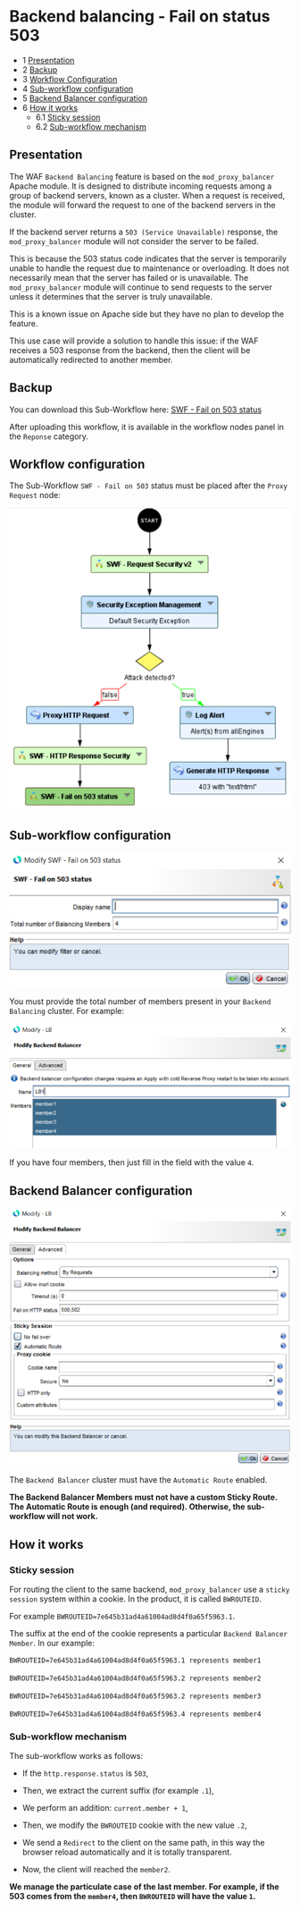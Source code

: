 Backend balancing - Fail on status 503
===================================================

* 1 [Presentation](#presentation)
* 2 [Backup](#backup)
* 3 [Workflow Configuration](#workflow-configuration)
* 4 [Sub-workflow configuration](#sub-workflow-configuration)
* 5 [Backend Balancer configuration](#backend-balancer-configuration)
* 6 [How it works](#how-it-works)
	* 6.1 [Sticky session](#sticky-session)
	* 6.2 [Sub-workflow mechanism](#subworkflow-mechanism)


Presentation
------------

The WAF `Backend Balancing` feature is based on the `mod_proxy_balancer` Apache module. It is designed to distribute incoming requests among a group of backend servers, known as a cluster. When a request is received, the module will forward the request to one of the backend servers in the cluster. 

If the backend server returns a `503 (Service Unavailable)` response, the `mod_proxy_balancer` module will not consider the server to be failed.

This is because the 503 status code indicates that the server is temporarily unable to handle the request due to maintenance or overloading. It does not necessarily mean that the server has failed or is unavailable. The `mod_proxy_balancer` module will continue to send requests to the server unless it determines that the server is truly unavailable.

This is a known issue on Apache side but they have no plan to develop the feature.

This use case will provide a solution to handle this issue: if the WAF receives a 503 response from the backend, then the client will be automatically redirected to another member.

Backup
--------

You can download this Sub-Workflow here: [SWF - Fail on 503 status](./backup/SWF%20-%20Fail%20on%20503%20status.backup)

After uploading this workflow, it is available in the workflow nodes panel in the `Reponse` category.

Workflow configuration
-----------------

The Sub-Workflow `SWF - Fail on 503` status must be placed after the `Proxy Request` node:

![](./attachments/workflow_fail_on_503.png)


Sub-workflow configuration
--------

![](./attachments/subworkflow_fail_on_503.png)

You must provide the total number of members present in your `Backend Balancing` cluster. For example:

![](./attachments/members_fail_on_503.png)

If you have four members, then just fill in the field with the value `4`.

Backend Balancer configuration
--------

![](./attachments/balancer_fail_on_503.png)

The `Backend Balancer` cluster must have the `Automatic Route` enabled.

**The Backend Balancer Members must not have a custom Sticky Route. The Automatic Route is enough (and required). Otherwise, the sub-workflow will not work.**

How it works
--------

### Sticky session

For routing the client to the same backend, `mod_proxy_balancer` use a `sticky session` system within a cookie. In the product, it is called `BWROUTEID`. 

For example `BWROUTEID=7e645b31ad4a61004ad8d4f0a65f5963.1`.

The suffix at the end of the cookie represents a particular `Backend Balancer Member`. In our example:

    BWROUTEID=7e645b31ad4a61004ad8d4f0a65f5963.1 represents member1

    BWROUTEID=7e645b31ad4a61004ad8d4f0a65f5963.2 represents member2

    BWROUTEID=7e645b31ad4a61004ad8d4f0a65f5963.2 represents member3

    BWROUTEID=7e645b31ad4a61004ad8d4f0a65f5963.4 represents member4

### Sub-workflow mechanism

The sub-workflow works as follows:

- If the `http.response.status` is `503`,

- Then, we extract the current suffix (for example `.1`),

- We perform an addition: `current.member + 1`,

- Then, we modify the `BWROUTEID` cookie with the new value `.2`,

- We send a `Redirect` to the client on the same path, in this way the browser reload automatically and it is totally transparent.

- Now, the client will reached the `member2`.

**We manage the particulate case of the last member. For example, if the 503 comes from the `member4`, then `BWROUTEID` will have the value `1`.**
